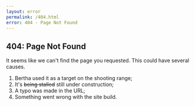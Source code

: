 ```yaml
---
layout: error
permalink: /404.html
error: 404 - Page Not Found
---
```

## 404: Page Not Found ##

It seems like we can't find the page you requested. This could have several causes.

1. Bertha used it as a target on the shooting range;
2. It's ~~being stalled~~ still under construction;
3. A typo was made in the URL;
4. Something went wrong with the site build.
